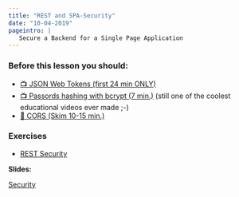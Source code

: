 ```yaml
---
title: "REST and SPA-Security"
date: "10-04-2019" 
pageintro: | 
   Secure a Backend for a Single Page Application
---
```


### Before this lesson you should:

<!--BEGIN readings ##-->
- [:tv: JSON Web Tokens (first 24 min ONLY)](https://www.youtube.com/watch?v=oXxbB5kv9OA)
- [:tv: Passords hashing with bcrypt (7 min.)](https://www.youtube.com/watch?v=O6cmuiTBZVs) (still one of the coolest educational videos ever made ;-)
- [:book: CORS (Skim 10-15 min.)](https://developer.mozilla.org/en-US/docs/Web/HTTP/CORS)
<!--END readings ##-->

### Exercises 

<!--BEGIN exercises ##-->
- [REST Security](https://docs.google.com/document/d/16dPWuz5ssQUS40Jv7LRDdgYnBxECvc4Wk1HGZ6HTpKI/edit?usp=sharing)
<!--END exercises ##-->


**Slides:** 
<!--BEGIN slides ##-->
[Security](http://sem3slides.mydemos.dk/security/security.html)

<!--END slides ##-->